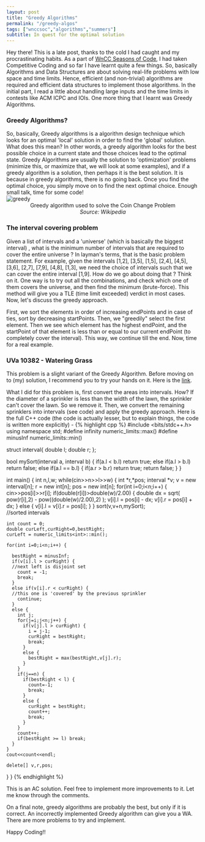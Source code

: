 ```yaml
---
layout: post
title: "Greedy Algorithms"
permalink: "/greedy-algos"
tags: ["wnccsoc","algorithms","summers"]
subtitle: In quest for the optimal solution
---
```


Hey there! This is a late post, thanks to the cold I had caught and my procrastinating habits. As a part of <a href="http://wncc-iitb.org/soc/" target="_blank">WnCC Seasons of Code</a>, I had taken Competitive Coding and so far I have learnt quite a few things. So, basically Algorithms and Data Structures are about solving real-life problems with low space and time limits. Hence, efficient (and non-trivial) algorithms are required and efficient data structures to implement those algorithms. In the initial part, I read a little about handling large inputs and the time limits in contests like ACM ICPC and IOIs. One more thing that I learnt was Greedy Algorithms.

<h3>Greedy Algorithms? </h3>

<div class="row">
	<div class="col-md-8">
		So, basically, Greedy algorithms is a algorithm design technique which looks for an optimal 'local' solution in order to find the 'global' solution. What does this mean? In other words, a greedy algorithm looks for the best possible choice in a current state and those choices lead to the optimal state. Greedy Algorithms are usually the solution to 'optimization' problems (minimize this, or maximize that, we will look at some examples), and if a greedy algorithm is a solution, then perhaps it is the best solution. It is because in greedy algorithms, there is no going back. Once you find the optimal choice, you simply move on to find the next optimal choice. Enough small talk, time for some code!		
	</div>
	<div class="col-md-4">
		<img src="https://upload.wikimedia.org/wikipedia/commons/d/da/Greedy_algorithm_36_cents.svg" alt="greedy" class="img-responsive"><br>
		<center>
			Greedy algorithm used to solve the Coin Change Problem <br>
			<i>Source: Wikipedia</i>
		</center>
	</div>
</div>

<h3>The interval covering problem</h3>
Given a list of intervals and a 'universe' (which is basically the biggest interval) , what is the minimum number of intervals that are required to cover the entire universe ? In layman's terms, that is the basic problem statement. For example, given the intervals [1,2], [3,5], [1,5], [2,4], [4,5], [3,6], [2,7], [7,9], [4,8], [1,3], we need the choice of intervals such that we can cover the entire interval [1,9]. How do we go about doing that ? Think on it.
One way is to try out all the combinations, and check which one of them covers the universe, and then find the minimum (brute-force). This method will give you a TLE (time limit exceeded) verdict in most cases. Now, let's discuss the greedy approach.

First, we sort the elements in order of increasing endPoints and in case of ties, sort by decreasing startPoints. Then, we "greedily" select the first element. Then we see which element has the highest endPoint, and the startPoint of that element is less than or equal to our current endPoint (to completely cover the interval). This way, we continue till the end. Now, time for a real example.

<h3>UVa 10382 - Watering Grass</h3>
This problem is a slight variant of the Greedy Algorithm. Before moving on to (my) solution, I recommend you to try your hands on it. Here is the <a href="https://uva.onlinejudge.org/index.php?option=com_onlinejudge&Itemid=8&page=show_problem&problem=1323" target="_blank">link</a>.

What I did for this problem is, first convert the areas into intervals. How? If the diameter of a sprinkler is less than the width of the lawn, the sprinkler can't cover the lawn. So we remove it. Then, we convert the remaining sprinklers into intervals (see code) and apply the greedy approach. Here is the full C++ code (the code is actually lesser, but to explain things, the code is written more explicitly) - 
{% highlight cpp %}
#include <bits/stdc++.h>
using namespace std;
#define infinity numeric_limits<int>::max()
#define minusInf numeric_limits<int>::min()

struct interval{
  double l;
  double r;
};

bool mySort(interval a, interval b) {
  if(a.l < b.l)
    return true;
  else if(a.l > b.l) 
    return false;
  else if(a.l == b.l) {
    if(a.r > b.r)
      return true;
    return false;
  }
}

int main() {
  int n,l,w;
  while(cin>>n>>l>>w) {
    int *r,*pos;
    interval *v;
    v = new interval[n];
    r = new int[n];
    pos = new int[n];
    for(int i=0;i<n;i++) {
      cin>>pos[i]>>r[i];
      if(double(r[i])>double(w)/2.00) {
        double dx = sqrt( pow(r[i],2) - pow((double(w)/2.00),2) );
        v[i].l = pos[i] - dx;
        v[i].r = pos[i] + dx;
      }
      else {
        v[i].l = v[i].r = pos[i];
      }
    }
    sort(v,v+n,mySort);       
    //sorted intervals

    int count = 0;
    double curLeft,curRight=0,bestRight;
    curLeft = numeric_limits<int>::min();

    for(int i=0;i<n;i++) {

      bestRight = minusInf;
      if(v[i].l > curRight) {      
      //next left is disjoint set
        count = -1;
        break;
      }
      else if(v[i].r < curRight) {   
      //this one is 'covered' by the previous sprinkler
        continue;
      }
      else {
        int j;
        for(j=i;j<n;j++) {
          if(v[j].l > curRight) {
            i = j-1;
            curRight = bestRight;
            break;
          }
          else {
            bestRight = max(bestRight,v[j].r);
          }
        }
        if(j==n) {
          if(bestRight < l) {
            count=-1;
            break;
          }
          else {
            curRight = bestRight;
            count++;
            break;
          }
        }
        count++;
        if(bestRight >= l) break;
      }
    }
    cout<<count<<endl;

    delete[] v,r,pos;
  }
}
{% endhighlight %}

This is an AC solution. Feel free to implement more improvements to it. Let me know through the comments.

On a final note, greedy algorithms are probably the best, but only if it is correct. An incorrectly implemented Greedy algorithm can give you a WA. There are more problems to try and implement. 

Happy Coding!!